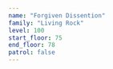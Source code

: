 ```yaml
---
name: "Forgiven Dissention"
family: "Living Rock"
level: 100
start_floor: 75
end_floor: 78
patrol: false
---
```

